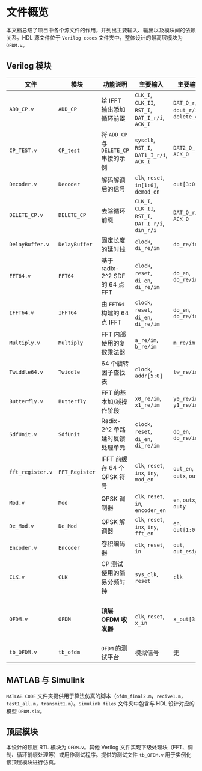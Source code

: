 # 文件概览

本文档总结了项目中各个源文件的作用，并列出主要输入、输出以及模块间的依赖关系。HDL 源文件位于 `Verilog codes` 文件夹中，整体设计的最高层模块为 `OFDM.v`。

## Verilog 模块

| 文件 | 模块 | 功能说明 | 主要输入 | 主要输出 | 依赖 |
| ---- | ------ | ---------- | ---------- | ---------- | ------ |
| `ADD_CP.v` | `ADD_CP` | 给 IFFT 输出添加循环前缀 | `CLK_I`, `CLK_II`, `RST_I`, `DAT_I_r/i`, `ACK_I` | `DAT_O_r/i`, `dout_r/i`, `delete_en` | 内部存储器 |
| `CP_TEST.v` | `CP_test` | 将 `ADD_CP` 与 `DELETE_CP` 串接的示例 | `sysclk`, `RST_I`, `DAT1_I_r/i`, `ACK_I` | `DAT2_O_r/i`, `ACK_O` | `CLK`, `ADD_CP`, `DELETE_CP` |
| `Decoder.v` | `Decoder` | 解码解调后的信号 | `clk`, `reset`, `in[1:0]`, `demod_en` | `out[3:0]` | 内部状态 |
| `DELETE_CP.v` | `DELETE_CP` | 去除循环前缀 | `CLK_I`, `CLK_II`, `RST_I`, `DAT_I_r/i`, `din_r/i` | `DAT_O_r/i`, `ACK_O` | 内部 FIFO |
| `DelayBuffer.v` | `DelayBuffer` | 固定长度的延时线 | `clock`, `di_re/im` | `do_re/im` | 无 |
| `FFT64.v` | `FFT64` | 基于 radix-2^2 SDF 的 64 点 FFT | `clock`, `reset`, `di_en`, `di_re/im` | `do_en`, `do_re/im` | `SdfUnit` |
| `IFFT64.v` | `IFFT64` | 由 `FFT64` 构建的 64 点 IFFT | `clock`, `reset`, `di_en`, `di_re/im` | `do_en`, `do_re/im` | `FFT64` |
| `Multiply.v` | `Multiply` | FFT 内部使用的复数乘法器 | `a_re/im`, `b_re/im` | `m_re/im` | 无 |
| `Twiddle64.v` | `Twiddle` | 64 个旋转因子查找表 | `clock`, `addr[5:0]` | `tw_re/im` | 无 |
| `Butterfly.v` | `Butterfly` | FFT 的基本加/减操作阶段 | `x0_re/im`, `x1_re/im` | `y0_re/im`, `y1_re/im` | 无 |
| `SdfUnit.v` | `SdfUnit` | Radix-2^2 单路延时反馈处理单元 | `clock`, `reset`, `di_en`, `di_re/im` | `do_en`, `do_re/im` | `Butterfly`, `Multiply`, `DelayBuffer`, `Twiddle64` |
| `fft_register.v` | `FFT_Register` | IFFT 前缓存 64 个 QPSK 符号 | `clk`, `reset`, `inx`, `iny`, `mod_en` | `out_en`, `outx`, `outy` | 无 |
| `Mod.v` | `Mod` | QPSK 调制器 | `clk`, `reset`, `in`, `encoder_en` | `en`, `outx`, `outy` | 无 |
| `De_Mod.v` | `De_Mod` | QPSK 解调器 | `clk`, `reset`, `inx`, `iny`, `fft_en` | `en`, `out[1:0]` | 无 |
| `Encoder.v` | `Encoder` | 卷积编码器 | `clk`, `reset`, `in` | `out`, `out_esig` | 内部矩阵 |
| `CLK.v` | `CLK` | CP 测试使用的简易分频时钟 | `sys_clk`, `reset` | `clk` | 无 |
| `OFDM.v` | `OFDM` | **顶层 OFDM 收发器** | `clk`, `reset`, `x_in` | `x_out[3:0]` | `Encoder`, `Mod`, `FFT_Register`, `IFFT64`, `FFT64`, `De_Mod`, `Decoder` |
| `tb_OFDM.v` | `tb_ofdm` | `OFDM` 的测试平台 | 模拟信号 | 无 | `OFDM` |

## MATLAB 与 Simulink

`MATLAB CODE` 文件夹提供用于算法仿真的脚本（`ofdm_final2.m`，`recive1.m`，`test1_all.m`，`transmit1.m`）。`Simulink files` 文件夹中包含与 HDL 设计对应的模型 `OFDM.slx`。

## 顶层模块

本设计的顶层 RTL 模块为 `OFDM.v`。其他 Verilog 文件实现下级处理块（FFT、调制、循环前缀处理等）或用作测试程序。提供的测试文件 `tb_OFDM.v` 用于实例化该顶层模块进行仿真。

